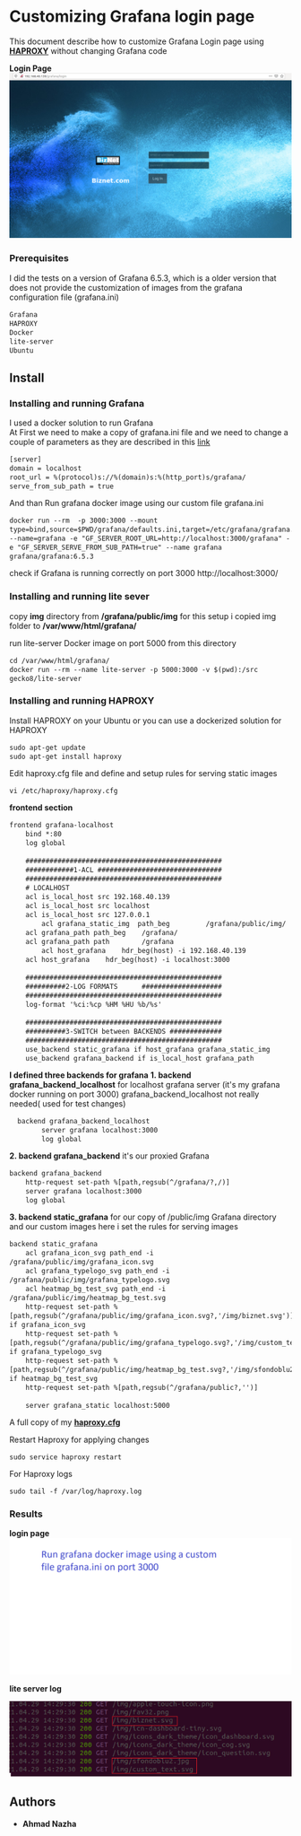 # Customizing Grafana login page

This document describe how to customize Grafana Login page using **[HAPROXY](https://github.com/haproxy/haproxy)** without changing Grafana code

**Login Page**
![Login page](grafana_login.png)

### Prerequisites

I did the tests on a version of Grafana 6.5.3, which is a older version that does not provide the customization of images from the grafana configuration file (grafana.ini)

```
Grafana
HAPROXY
Docker
lite-server 
Ubuntu
```
## Install

### Installing and running Grafana

I used a docker solution to run Grafana  
At First we need to make a copy of grafana.ini file and we need to change a couple of parameters as they are described in this [link](https://grafana.com/tutorials/run-grafana-behind-a-proxy/)

```
[server]
domain = localhost
root_url = %(protocol)s://%(domain)s:%(http_port)s/grafana/
serve_from_sub_path = true
```

And than Run grafana docker image using our custom file grafana.ini

```
docker run --rm  -p 3000:3000 --mount type=bind,source=$PWD/grafana/defaults.ini,target=/etc/grafana/grafana.ini  --name=grafana -e "GF_SERVER_ROOT_URL=http://localhost:3000/grafana" -e "GF_SERVER_SERVE_FROM_SUB_PATH=true" --name grafana grafana/grafana:6.5.3
```

check if Grafana is running correctly on port 3000 http://localhost:3000/

### Installing and running lite sever

copy **img** directory from **/grafana/public/img**
for this setup i copied img folder to **/var/www/html/grafana/**

run lite-server Docker image on port 5000 from this directory
```
cd /var/www/html/grafana/
docker run --rm --name lite-server -p 5000:3000 -v $(pwd):/src gecko8/lite-server
```

### Installing and running HAPROXY

Install HAPROXY on your Ubuntu or you can use a dockerized solution for HAPROXY
```
sudo apt-get update
sudo apt-get install haproxy
```

Edit haproxy.cfg file and define and setup rules for serving static images

```
vi /etc/haproxy/haproxy.cfg 
```
**frontend section**

```
frontend grafana-localhost
  	bind *:80
	log global

	#################################################
	############1-ACL ###############################
	#################################################
	# LOCALHOST
	acl is_local_host src 192.168.40.139
	acl is_local_host src localhost
	acl is_local_host src 127.0.0.1
        acl grafana_static_img  path_beg         /grafana/public/img/
	acl grafana_path path_beg 	 /grafana/
	acl grafana_path path	 	 /grafana
        acl host_grafana    hdr_beg(host) -i 192.168.40.139
	acl host_grafana    hdr_beg(host) -i localhost:3000

	#################################################
	##########2-LOG FORMATS      ####################
	#################################################
	log-format '%ci:%cp %HM %HU %b/%s'

	#################################################
	##########3-SWITCH between BACKENDS #############
	#################################################
	use_backend static_grafana if host_grafana grafana_static_img
	use_backend grafana_backend if is_local_host grafana_path 
```

**I defined three backends for grafana**
**1. backend grafana_backend_localhost** for localhost grafana server (it's my grafana docker running on port 3000)
  grafana_backend_localhost not really needed( used for test changes)
  
```
  backend grafana_backend_localhost
        server grafana localhost:3000
	    log global
```  
**2. backend grafana_backend**  it's our proxied Grafana    

```
backend grafana_backend
  	http-request set-path %[path,regsub(^/grafana/?,/)]
    server grafana localhost:3000
	log global
``` 

**3. backend static_grafana**  for our copy of /public/img Grafana directory  and our custom images
  here i set the rules for serving images 
```
backend static_grafana
	acl grafana_icon_svg path_end -i /grafana/public/img/grafana_icon.svg
	acl grafana_typelogo_svg path_end -i /grafana/public/img/grafana_typelogo.svg
	acl heatmap_bg_test_svg path_end -i /grafana/public/img/heatmap_bg_test.svg
	http-request set-path %[path,regsub(^/grafana/public/img/grafana_icon.svg?,'/img/biznet.svg')] if grafana_icon_svg
	http-request set-path %[path,regsub(^/grafana/public/img/grafana_typelogo.svg?,'/img/custom_text.svg')] if grafana_typelogo_svg
	http-request set-path %[path,regsub(^/grafana/public/img/heatmap_bg_test.svg?,'/img/sfondoblu2.jpg')] if heatmap_bg_test_svg
	http-request set-path %[path,regsub(^/grafana/public?,'')]

	server grafana_static localhost:5000
```

A full copy of my **[haproxy.cfg](haproxy.cfg)**

Restart Haproxy for applying changes
```
sudo service haproxy restart
```

For Haproxy logs 
```
sudo tail -f /var/log/haproxy.log
```

### Results
**login page**
![Presentation](grafana.gif)

**lite server log**

![log](lite-server-log.png)

## Authors

* **Ahmad Nazha** 


